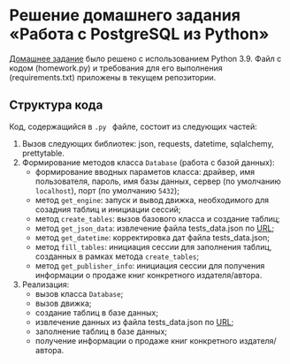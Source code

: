 # Решение домашнего задания «Работа с PostgreSQL из Python»

[Домашнее задание](https://github.com/netology-code/py-homeworks-db/tree/SQLPY-76/06-orm) было решено с использованием Python 3.9. Файл с кодом (homework.py) и требования для его выполнения (requirements.txt) приложены в текущем репозитории.


## Структура кода

Код, содержащийся в <code>.py </code> файле, состоит из следующих частей:

1. Вызов следующих библиотек: json, requests, datetime, sqlalchemy, prettytable.
2. Формирование методов класса <code>Database</code> (работа с базой данных):
   * формирование вводных параметов класса: драйвер, имя пользователя, пароль, имя базы данных, сервер (по умолчанию <code>localhost</code>), порт (по умолчанию <code>5432</code>);
   * метод <code>get_engine</code>: запуск и вывод движка, необходимого для созадния таблиц и инициации сессий;
   * метод <code>create_tables</code>: вызов базового класса и создание таблиц;
   * метод <code>get_json_data</code>: извлечение файла tests_data.json по [URL](https://raw.githubusercontent.com/netology-code/py-homeworks-db/SQLPY-76/06-orm/fixtures/tests_data.json);
   * метод <code>get_datetime</code>: корректировка дат файла tests_data.json;
   * метод <code>fill_tables</code>: инициация сессии для заполнения таблиц, созданных в рамках метода <code>create_tables</code>;
   * метод <code>get_publisher_info</code>: инициация сессии для получения информации о продаже книг конкретного издателя/автора.
3. Реализация:
   * вызов класса <code>Database</code>;
   * вызов движка;
   * создание таблиц в базе данных;
   * извлечение данных из файла tests_data.json по [URL](https://raw.githubusercontent.com/netology-code/py-homeworks-db/SQLPY-76/06-orm/fixtures/tests_data.json);
   * заполнение таблиц в базе данных;
   * получение информации о продаже книг конкретного издателя/автора.